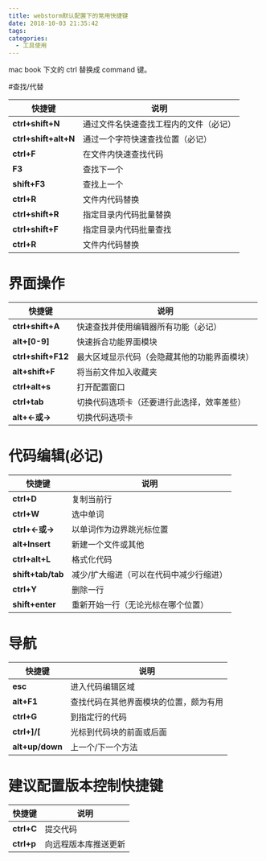 ```yaml
---
title: webstorm默认配置下的常用快捷键
date: 2018-10-03 21:35:42
tags: 
categories:
  - 工具使用
---
```


mac book 下文的 ctrl 替换成 command 键。

#查找/代替

| **快捷键**           | **说明**                               |
| -------------------- | -------------------------------------- |
| **ctrl+shift+N**     | 通过文件名快速查找工程内的文件（必记） |
| **ctrl+shift+alt+N** | 通过一个字符快速查找位置（必记）       |
| **ctrl+F**           | 在文件内快速查找代码                   |
| **F3**               | 查找下一个                             |
| **shift+F3**         | 查找上一个                             |
| **ctrl+R**           | 文件内代码替换                         |
| **ctrl+shift+R**     | 指定目录内代码批量替换                 |
| **ctrl+shift+F**     | 指定目录内代码批量查找                 |
| **ctrl+R**           | 文件内代码替换                         |

# 界面操作

| **快捷键**         | **说明**                                     |
| ------------------ | -------------------------------------------- |
| **ctrl+shift+A**   | 快速查找并使用编辑器所有功能（必记）         |
| **alt+[0-9]**      | 快速拆合功能界面模块                         |
| **ctrl+shift+F12** | 最大区域显示代码（会隐藏其他的功能界面模块） |
| **alt+shift+F**    | 将当前文件加入收藏夹                         |
| **ctrl+alt+s**     | 打开配置窗口                                 |
| **ctrl+tab**       | 切换代码选项卡（还要进行此选择，效率差些）   |
| **alt+<-或->**     | 切换代码选项卡                               |

# 代码编辑(必记)

| **快捷键**        | **说明**                                |
| ----------------- | --------------------------------------- |
| **ctrl+D**        | 复制当前行                              |
| **ctrl+W**        | 选中单词                                |
| **ctrl+<-或->**   | 以单词作为边界跳光标位置                |
| **alt+Insert**    | 新建一个文件或其他                      |
| **ctrl+alt+L**    | 格式化代码                              |
| **shift+tab/tab** | 减少/扩大缩进（可以在代码中减少行缩进） |
| **ctrl+Y**        | 删除一行                                |
| **shift+enter**   | 重新开始一行（无论光标在哪个位置）      |

# 导航

| **快捷键**      | **说明**                               |
| --------------- | -------------------------------------- |
| **esc**         | 进入代码编辑区域                       |
| **alt+F1**      | 查找代码在其他界面模块的位置，颇为有用 |
| **ctrl+G**      | 到指定行的代码                         |
| **ctrl+]/[**    | 光标到代码块的前面或后面               |
| **alt+up/down** | 上一个/下一个方法                      |

# 建议配置版本控制快捷键

| **快捷键** | **说明**             |
| ---------- | -------------------- |
| **ctrl+C** | 提交代码             |
| **ctrl+p** | 向远程版本库推送更新 |